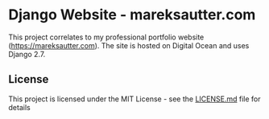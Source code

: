 # Django Website - mareksautter.com

This project correlates to my professional portfolio website (https://mareksautter.com). The site is hosted on Digital Ocean and uses Django 2.7.

## License

This project is licensed under the MIT License - see the [LICENSE.md](LICENSE.md) file for details
